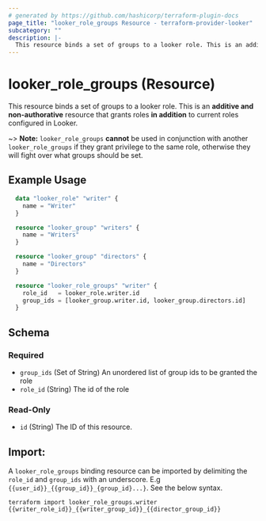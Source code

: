 ```yaml
---
# generated by https://github.com/hashicorp/terraform-plugin-docs
page_title: "looker_role_groups Resource - terraform-provider-looker"
subcategory: ""
description: |-
  This resource binds a set of groups to a looker role. This is an additive and non-authorative resource that grants groups to a role in addition to current groups configured in Looker.
---
```


# looker_role_groups (Resource)

This resource binds a set of groups to a looker role.  This is an **additive and non-authorative** resource that grants roles **in addition** to current roles configured in Looker.

~> **Note:** `looker_role_groups` **cannot** be used in conjunction with another `looker_role_groups` if they grant privilege to the same role, otherwise they will fight over what groups should be set.

## Example Usage 
```terraform
  data "looker_role" "writer" {
    name = "Writer"
  }

  resource "looker_group" "writers" {
    name = "Writers"
  }

  resource "looker_group" "directors" {
    name = "Directors"
  }

  resource "looker_role_groups" "writer" {
    role_id   = looker_role.writer.id
    group_ids = [looker_group.writer.id, looker_group.directors.id]
  }
```

<!-- schema generated by tfplugindocs -->
## Schema

### Required

- `group_ids` (Set of String) An unordered list of group ids to be granted the role
- `role_id` (String) The id of the role

### Read-Only

- `id` (String) The ID of this resource.

## Import: 

A `looker_role_groups` binding resource can be imported by delimiting the `role_id` and `group_ids` with an underscore. E.g `{{user_id}}_{{group_id}}_{group_id}...}`. See the below syntax. 

```
terraform import looker_role_groups.writer {{writer_role_id}}_{{writer_group_id}}_{{director_group_id}}
```
